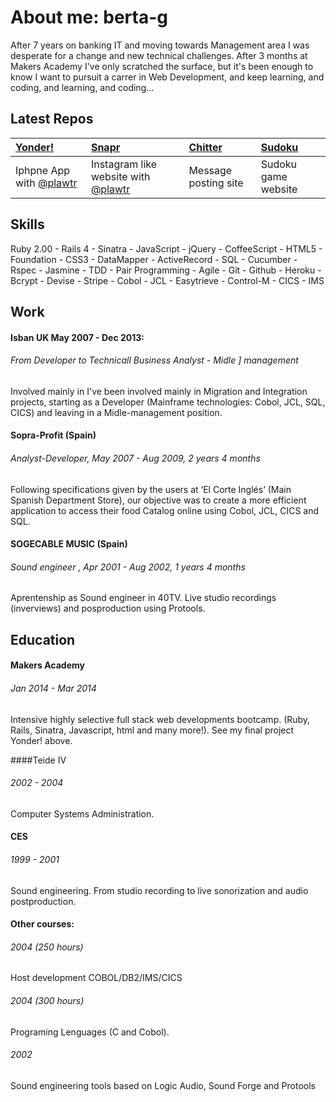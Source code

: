 About me:  berta-g  
=========  
After 7 years on banking IT and moving towards Management area I was desperate for a change and new technical challenges. After 3 months at Makers Academy I've only scratched the surface, but it's been enough to know I want to pursuit a carrer in Web Development, and keep learning, and coding, and learning, and coding...


Latest Repos
------------

| [Yonder!] | [Snapr] | [Chitter] | [Sudoku] |
|:------- |:----- |:------- |:------ |
| Iphpne App with [@plawtr] | Instagram like website with [@plawtr] | Message posting site | Sudoku game website  



Skills
------------

Ruby 2.00 - Rails 4 - Sinatra - JavaScript - jQuery - CoffeeScript -
HTML5 - Foundation - CSS3 - DataMapper - ActiveRecord - SQL - 
Cucumber - Rspec - Jasmine - TDD - Pair Programming - Agile -
Git - Github - Heroku - Bcrypt - Devise - Stripe - Cobol - JCL - Easytrieve - Control-M - CICS - IMS


Work
-------------
#### Isban UK May 2007 - Dec 2013:
###### From Developer to Technicall Business Analyst - Midle ] management
Involved mainly in I've been involved mainly in Migration and Integration projects, starting as a Developer (Mainframe technologies: Cobol, JCL, SQL, CICS) and leaving in a Midle-management position.

 

#### Sopra-Profit (Spain)

###### Analyst-Developer, May 2007 - Aug 2009, 2 years 4 months
Following specifications given by the users at ‘El Corte Inglés’ (Main Spanish Department Store), our objective was to create a more efficient application to access their food Catalog online using Cobol, JCL, CICS and SQL.

#### SOGECABLE MUSIC (Spain)

###### Sound engineer , Apr 2001 - Aug 2002, 1 years 4 months
Aprentenship as Sound engineer in 40TV. Live studio recordings (inverviews) and posproduction using Protools.


Education
---------------

#### Makers Academy
###### Jan 2014 - Mar 2014
Intensive highly selective full stack web developments bootcamp. (Ruby, Rails, Sinatra, Javascript, html and many more!). See my final project Yonder! above.

####Teide IV 
###### 2002 - 2004
Computer Systems Administration. 

#### CES
###### 1999 - 2001
Sound engineering. From studio recording to live sonorization and audio postproduction.

#### Other courses:
###### 2004 (250 hours)
Host development COBOL/DB2/IMS/CICS 

###### 2004 (300 hours)
Programing Lenguages (C and Cobol).

###### 2002 
Sound engineering tools based on Logic Audio, Sound Forge and Protools 


[Yonder!]: https://github.com/Berta-G/yonder-client
[Snapr]: https://github.com/Berta-G/snapr
[Chitter]: https://github.com/Berta-G/chitter
[Sudoku]: https://github.com/Berta-G/web_sudoku
[@plawtr]: https://github.com/plawtr

